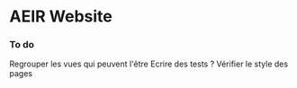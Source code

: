 # AEIR Website


### To do
Regrouper les vues qui peuvent l'être
Ecrire des tests ?
Vérifier le style des pages